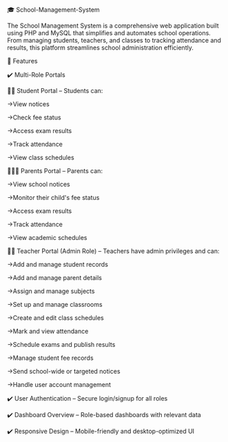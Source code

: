 🎓 School-Management-System

The School Management System is a comprehensive web application built using PHP and MySQL that simplifies and automates school operations. From managing students, teachers, and classes to tracking attendance and results, this platform streamlines school administration efficiently.

🌟 Features

✔️ Multi-Role Portals

🧑‍🎓 Student Portal – Students can:

→View notices

→Check fee status

→Access exam results

→Track attendance

→View class schedules

👨‍👩‍👧 Parents Portal – Parents can:

→View school notices

→Monitor their child's fee status

→Access exam results

→Track attendance

→View academic schedules

👩‍🏫 Teacher Portal (Admin Role) – Teachers have admin privileges and can:

→Add and manage student records

→Add and manage parent details

→Assign and manage subjects

→Set up and manage classrooms

→Create and edit class schedules

→Mark and view attendance

→Schedule exams and publish results

→Manage student fee records

→Send school-wide or targeted notices

→Handle user account management

✔️ User Authentication – Secure login/signup for all roles

✔️ Dashboard Overview – Role-based dashboards with relevant data

✔️ Responsive Design – Mobile-friendly and desktop-optimized UI
